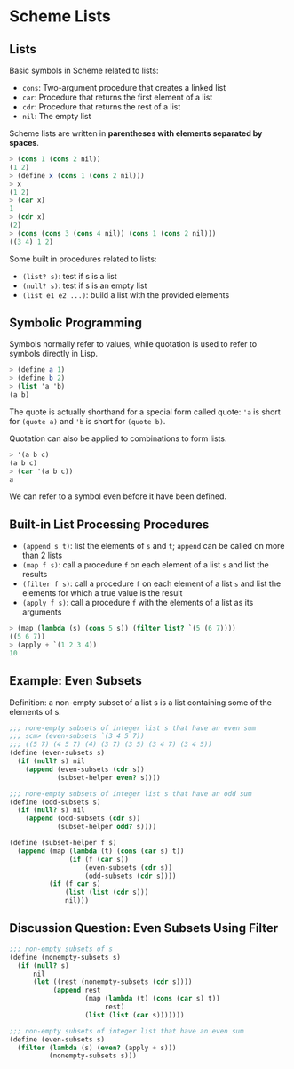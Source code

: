 # Scheme Lists

## Lists

Basic symbols in Scheme related to lists:

- `cons`: Two-argument procedure that creates a linked list
- `car`: Procedure that returns the first element of a list
- `cdr`: Procedure that returns the rest of a list
- `nil`: The empty list

Scheme lists are written in **parentheses with elements separated by spaces**.

```scheme
> (cons 1 (cons 2 nil))
(1 2)
> (define x (cons 1 (cons 2 nil)))
> x
(1 2)
> (car x)
1
> (cdr x)
(2)
> (cons (cons 3 (cons 4 nil)) (cons 1 (cons 2 nil)))
((3 4) 1 2)
```

Some built in procedures related to lists:

- `(list? s)`: test if s is a list
- `(null? s)`: test if s is an empty list
- `(list e1 e2 ...)`: build a list with the provided elements

## Symbolic Programming

Symbols normally refer to values, while quotation is used to refer to symbols directly in Lisp.

```scheme
> (define a 1)
> (define b 2)
> (list 'a 'b)
(a b)
```

The quote is actually shorthand for a special form called quote: `'a` is short for `(quote a)` and `'b` is short for `(quote b)`.

Quotation can also be applied to combinations to form lists.

```scheme
> '(a b c)
(a b c)
> (car '(a b c))
a
```

We can refer to a symbol even before it have been defined.

## Built-in List Processing Procedures

- `(append s t)`: list the elements of `s` and `t`; `append` can be called on more than 2 lists
- `(map f s)`: call a procedure `f` on each element of a list `s` and list the results
- `(filter f s)`: call a procedure `f` on each element of a list `s` and list the elements for which a true value is the result
- `(apply f s)`: call a procedure `f` with the elements of a list as its arguments

```scheme
> (map (lambda (s) (cons 5 s)) (filter list? `(5 (6 7))))
((5 6 7))
> (apply + `(1 2 3 4))
10
```

## Example: Even Subsets

Definition: a non-empty subset of a list s is a list containing some of the elements of s.

```scheme
;;; none-empty subsets of integer list s that have an even sum
;;; scm> (even-subsets `(3 4 5 7))
;;; ((5 7) (4 5 7) (4) (3 7) (3 5) (3 4 7) (3 4 5))
(define (even-subsets s) 
  (if (null? s) nil
    (append (even-subsets (cdr s))
            (subset-helper even? s))))

;;; none-empty subsets of integer list s that have an odd sum
(define (odd-subsets s) 
  (if (null? s) nil
    (append (odd-subsets (cdr s))
            (subset-helper odd? s))))

(define (subset-helper f s)
  (append (map (lambda (t) (cons (car s) t))
               (if (f (car s))
                   (even-subsets (cdr s))
                   (odd-subsets (cdr s))))
          (if (f car s)
              (list (list (cdr s)))
              nil)))
```

## Discussion Question: Even Subsets Using Filter

```scheme
;;; non-empty subsets of s
(define (nonempty-subsets s)
  (if (null? s) 
      nil
      (let ((rest (nonempty-subsets (cdr s))))
           (append rest
                   (map (lambda (t) (cons (car s) t))
                        rest)
                   (list (list (car s)))))))

;;; non-empty subsets of integer list that have an even sum
(define (even-subsets s)
  (filter (lambda (s) (even? (apply + s)))
          (nonempty-subsets s)))
```